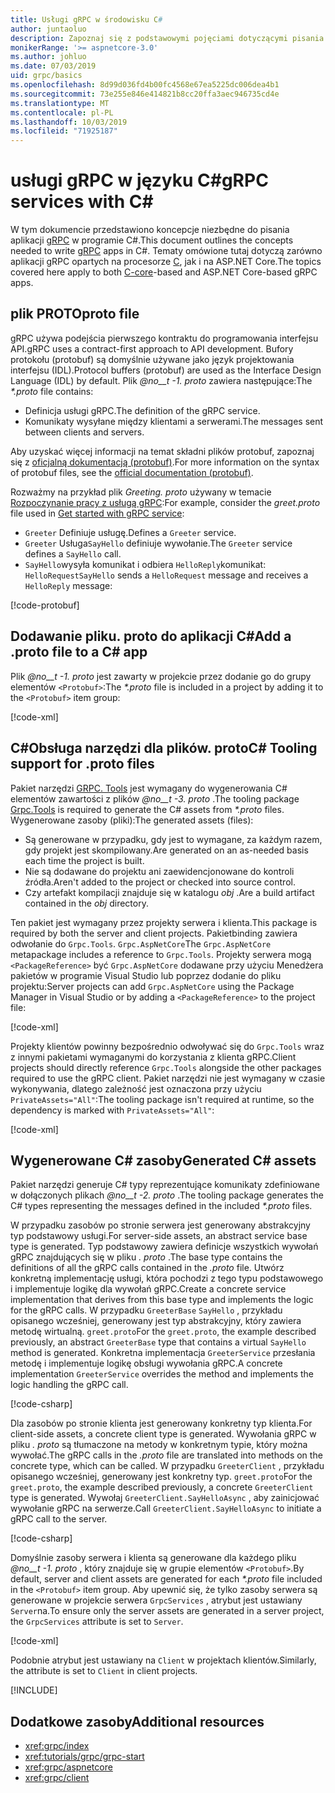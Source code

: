 ```yaml
---
title: Usługi gRPC w środowisku C#
author: juntaoluo
description: Zapoznaj się z podstawowymi pojęciami dotyczącymi pisania usług gRPC Services za pomocą programu C#.
monikerRange: '>= aspnetcore-3.0'
ms.author: johluo
ms.date: 07/03/2019
uid: grpc/basics
ms.openlocfilehash: 8d99d036fd4b00fc4568e67ea5225dc006dea4b1
ms.sourcegitcommit: 73e255e846e414821b8cc20ffa3aec946735cd4e
ms.translationtype: MT
ms.contentlocale: pl-PL
ms.lasthandoff: 10/03/2019
ms.locfileid: "71925187"
---
```

# <a name="grpc-services-with-c"></a><span data-ttu-id="1d924-103">usługi gRPC w języku C\#</span><span class="sxs-lookup"><span data-stu-id="1d924-103">gRPC services with C\#</span></span>

<span data-ttu-id="1d924-104">W tym dokumencie przedstawiono koncepcje niezbędne do pisania aplikacji [gRPC](https://grpc.io/docs/guides/) w programie C#.</span><span class="sxs-lookup"><span data-stu-id="1d924-104">This document outlines the concepts needed to write [gRPC](https://grpc.io/docs/guides/) apps in C#.</span></span> <span data-ttu-id="1d924-105">Tematy omówione tutaj dotyczą zarówno aplikacji gRPC opartych na procesorze [C](https://grpc.io/blog/grpc-stacks), jak i na ASP.NET Core.</span><span class="sxs-lookup"><span data-stu-id="1d924-105">The topics covered here apply to both [C-core](https://grpc.io/blog/grpc-stacks)-based and ASP.NET Core-based gRPC apps.</span></span>

## <a name="proto-file"></a><span data-ttu-id="1d924-106">plik PROTO</span><span class="sxs-lookup"><span data-stu-id="1d924-106">proto file</span></span>

<span data-ttu-id="1d924-107">gRPC używa podejścia pierwszego kontraktu do programowania interfejsu API.</span><span class="sxs-lookup"><span data-stu-id="1d924-107">gRPC uses a contract-first approach to API development.</span></span> <span data-ttu-id="1d924-108">Bufory protokołu (protobuf) są domyślnie używane jako język projektowania interfejsu (IDL).</span><span class="sxs-lookup"><span data-stu-id="1d924-108">Protocol buffers (protobuf) are used as the Interface Design Language (IDL) by default.</span></span> <span data-ttu-id="1d924-109">Plik *@no__t -1. proto* zawiera następujące:</span><span class="sxs-lookup"><span data-stu-id="1d924-109">The *\*.proto* file contains:</span></span>

* <span data-ttu-id="1d924-110">Definicja usługi gRPC.</span><span class="sxs-lookup"><span data-stu-id="1d924-110">The definition of the gRPC service.</span></span>
* <span data-ttu-id="1d924-111">Komunikaty wysyłane między klientami a serwerami.</span><span class="sxs-lookup"><span data-stu-id="1d924-111">The messages sent between clients and servers.</span></span>

<span data-ttu-id="1d924-112">Aby uzyskać więcej informacji na temat składni plików protobuf, zapoznaj się z [oficjalną dokumentacją (protobuf)](https://developers.google.com/protocol-buffers/docs/proto3).</span><span class="sxs-lookup"><span data-stu-id="1d924-112">For more information on the syntax of protobuf files, see the [official documentation (protobuf)](https://developers.google.com/protocol-buffers/docs/proto3).</span></span>

<span data-ttu-id="1d924-113">Rozważmy na przykład plik *Greeting. proto* używany w temacie [Rozpoczynanie pracy z usługą gRPC](xref:tutorials/grpc/grpc-start):</span><span class="sxs-lookup"><span data-stu-id="1d924-113">For example, consider the *greet.proto* file used in [Get started with gRPC service](xref:tutorials/grpc/grpc-start):</span></span>

* <span data-ttu-id="1d924-114">`Greeter` Definiuje usługę.</span><span class="sxs-lookup"><span data-stu-id="1d924-114">Defines a `Greeter` service.</span></span>
* <span data-ttu-id="1d924-115">`Greeter` Usługa`SayHello` definiuje wywołanie.</span><span class="sxs-lookup"><span data-stu-id="1d924-115">The `Greeter` service defines a `SayHello` call.</span></span>
* <span data-ttu-id="1d924-116">`SayHello`wysyła komunikat i odbiera `HelloReply`komunikat: `HelloRequest`</span><span class="sxs-lookup"><span data-stu-id="1d924-116">`SayHello` sends a `HelloRequest` message and receives a `HelloReply` message:</span></span>

[!code-protobuf[](~/tutorials/grpc/grpc-start/sample/GrpcGreeter/Protos/greet.proto)]

## <a name="add-a-proto-file-to-a-c-app"></a><span data-ttu-id="1d924-117">Dodawanie pliku. proto do aplikacji C\#</span><span class="sxs-lookup"><span data-stu-id="1d924-117">Add a .proto file to a C\# app</span></span>

<span data-ttu-id="1d924-118">Plik *@no__t -1. proto* jest zawarty w projekcie przez dodanie go do grupy elementów `<Protobuf>`:</span><span class="sxs-lookup"><span data-stu-id="1d924-118">The *\*.proto* file is included in a project by adding it to the `<Protobuf>` item group:</span></span>

[!code-xml[](~/tutorials/grpc/grpc-start/sample/GrpcGreeter/GrpcGreeter.csproj?highlight=2&range=7-9)]

## <a name="c-tooling-support-for-proto-files"></a><span data-ttu-id="1d924-119">C#Obsługa narzędzi dla plików. proto</span><span class="sxs-lookup"><span data-stu-id="1d924-119">C# Tooling support for .proto files</span></span>

<span data-ttu-id="1d924-120">Pakiet narzędzi [GRPC. Tools](https://www.nuget.org/packages/Grpc.Tools/) jest wymagany do wygenerowania C# elementów zawartości z plików *@no__t -3. proto* .</span><span class="sxs-lookup"><span data-stu-id="1d924-120">The tooling package [Grpc.Tools](https://www.nuget.org/packages/Grpc.Tools/) is required to generate the C# assets from *\*.proto* files.</span></span> <span data-ttu-id="1d924-121">Wygenerowane zasoby (pliki):</span><span class="sxs-lookup"><span data-stu-id="1d924-121">The generated assets (files):</span></span>

* <span data-ttu-id="1d924-122">Są generowane w przypadku, gdy jest to wymagane, za każdym razem, gdy projekt jest skompilowany.</span><span class="sxs-lookup"><span data-stu-id="1d924-122">Are generated on an as-needed basis each time the project is built.</span></span>
* <span data-ttu-id="1d924-123">Nie są dodawane do projektu ani zaewidencjonowane do kontroli źródła.</span><span class="sxs-lookup"><span data-stu-id="1d924-123">Aren't added to the project or checked into source control.</span></span>
* <span data-ttu-id="1d924-124">Czy artefakt kompilacji znajduje się w katalogu *obj* .</span><span class="sxs-lookup"><span data-stu-id="1d924-124">Are a build artifact contained in the *obj* directory.</span></span>

<span data-ttu-id="1d924-125">Ten pakiet jest wymagany przez projekty serwera i klienta.</span><span class="sxs-lookup"><span data-stu-id="1d924-125">This package is required by both the server and client projects.</span></span> <span data-ttu-id="1d924-126">Pakietbinding zawiera odwołanie do `Grpc.Tools`. `Grpc.AspNetCore`</span><span class="sxs-lookup"><span data-stu-id="1d924-126">The `Grpc.AspNetCore` metapackage includes a reference to `Grpc.Tools`.</span></span> <span data-ttu-id="1d924-127">Projekty serwera mogą `<PackageReference>` być `Grpc.AspNetCore` dodawane przy użyciu Menedżera pakietów w programie Visual Studio lub poprzez dodanie do pliku projektu:</span><span class="sxs-lookup"><span data-stu-id="1d924-127">Server projects can add `Grpc.AspNetCore` using the Package Manager in Visual Studio or by adding a `<PackageReference>` to the project file:</span></span>

[!code-xml[](~/tutorials/grpc/grpc-start/sample/GrpcGreeter/GrpcGreeter.csproj?highlight=1&range=12)]

<span data-ttu-id="1d924-128">Projekty klientów powinny bezpośrednio odwoływać się do `Grpc.Tools` wraz z innymi pakietami wymaganymi do korzystania z klienta gRPC.</span><span class="sxs-lookup"><span data-stu-id="1d924-128">Client projects should directly reference `Grpc.Tools` alongside the other packages required to use the gRPC client.</span></span> <span data-ttu-id="1d924-129">Pakiet narzędzi nie jest wymagany w czasie wykonywania, dlatego zależność jest oznaczona przy użyciu `PrivateAssets="All"`:</span><span class="sxs-lookup"><span data-stu-id="1d924-129">The tooling package isn't required at runtime, so the dependency is marked with `PrivateAssets="All"`:</span></span>

[!code-xml[](~/tutorials/grpc/grpc-start/sample/GrpcGreeterClient/GrpcGreeterClient.csproj?highlight=3&range=9-11)]

## <a name="generated-c-assets"></a><span data-ttu-id="1d924-130">Wygenerowane C# zasoby</span><span class="sxs-lookup"><span data-stu-id="1d924-130">Generated C# assets</span></span>

<span data-ttu-id="1d924-131">Pakiet narzędzi generuje C# typy reprezentujące komunikaty zdefiniowane w dołączonych plikach *@no__t -2. proto* .</span><span class="sxs-lookup"><span data-stu-id="1d924-131">The tooling package generates the C# types representing the messages defined in the included *\*.proto* files.</span></span>

<span data-ttu-id="1d924-132">W przypadku zasobów po stronie serwera jest generowany abstrakcyjny typ podstawowy usługi.</span><span class="sxs-lookup"><span data-stu-id="1d924-132">For server-side assets, an abstract service base type is generated.</span></span> <span data-ttu-id="1d924-133">Typ podstawowy zawiera definicje wszystkich wywołań gRPC znajdujących się w pliku *. proto* .</span><span class="sxs-lookup"><span data-stu-id="1d924-133">The base type contains the definitions of all the gRPC calls contained in the *.proto* file.</span></span> <span data-ttu-id="1d924-134">Utwórz konkretną implementację usługi, która pochodzi z tego typu podstawowego i implementuje logikę dla wywołań gRPC.</span><span class="sxs-lookup"><span data-stu-id="1d924-134">Create a concrete service implementation that derives from this base type and implements the logic for the gRPC calls.</span></span> <span data-ttu-id="1d924-135">W przypadku `GreeterBase` `SayHello` , przykładu opisanego wcześniej, generowany jest typ abstrakcyjny, który zawiera metodę wirtualną. `greet.proto`</span><span class="sxs-lookup"><span data-stu-id="1d924-135">For the `greet.proto`, the example described previously, an abstract `GreeterBase` type that contains a virtual `SayHello` method is generated.</span></span> <span data-ttu-id="1d924-136">Konkretna implementacja `GreeterService` przesłania metodę i implementuje logikę obsługi wywołania gRPC.</span><span class="sxs-lookup"><span data-stu-id="1d924-136">A concrete implementation `GreeterService` overrides the method and implements the logic handling the gRPC call.</span></span>

[!code-csharp[](~/tutorials/grpc/grpc-start/sample/GrpcGreeter/Services/GreeterService.cs?name=snippet)]

<span data-ttu-id="1d924-137">Dla zasobów po stronie klienta jest generowany konkretny typ klienta.</span><span class="sxs-lookup"><span data-stu-id="1d924-137">For client-side assets, a concrete client type is generated.</span></span> <span data-ttu-id="1d924-138">Wywołania gRPC w pliku *. proto* są tłumaczone na metody w konkretnym typie, który można wywołać.</span><span class="sxs-lookup"><span data-stu-id="1d924-138">The gRPC calls in the *.proto* file are translated into methods on the concrete type, which can be called.</span></span> <span data-ttu-id="1d924-139">W przypadku `GreeterClient` , przykładu opisanego wcześniej, generowany jest konkretny typ. `greet.proto`</span><span class="sxs-lookup"><span data-stu-id="1d924-139">For the `greet.proto`, the example described previously, a concrete `GreeterClient` type is generated.</span></span> <span data-ttu-id="1d924-140">Wywołaj `GreeterClient.SayHelloAsync` , aby zainicjować wywołanie gRPC na serwerze.</span><span class="sxs-lookup"><span data-stu-id="1d924-140">Call `GreeterClient.SayHelloAsync` to initiate a gRPC call to the server.</span></span>

[!code-csharp[](~/tutorials/grpc/grpc-start/sample/GrpcGreeterClient/Program.cs?name=snippet)]

<span data-ttu-id="1d924-141">Domyślnie zasoby serwera i klienta są generowane dla każdego pliku *@no__t -1. proto* , który znajduje się w grupie elementów `<Protobuf>`.</span><span class="sxs-lookup"><span data-stu-id="1d924-141">By default, server and client assets are generated for each *\*.proto* file included in the `<Protobuf>` item group.</span></span> <span data-ttu-id="1d924-142">Aby upewnić się, że tylko zasoby serwera są generowane w projekcie serwera `GrpcServices` , atrybut jest ustawiany `Server`na.</span><span class="sxs-lookup"><span data-stu-id="1d924-142">To ensure only the server assets are generated in a server project, the `GrpcServices` attribute is set to `Server`.</span></span>

[!code-xml[](~/tutorials/grpc/grpc-start/sample/GrpcGreeter/GrpcGreeter.csproj?highlight=2&range=7-9)]

<span data-ttu-id="1d924-143">Podobnie atrybut jest ustawiany na `Client` w projektach klientów.</span><span class="sxs-lookup"><span data-stu-id="1d924-143">Similarly, the attribute is set to `Client` in client projects.</span></span>

[!INCLUDE[](~/includes/gRPCazure.md)]

## <a name="additional-resources"></a><span data-ttu-id="1d924-144">Dodatkowe zasoby</span><span class="sxs-lookup"><span data-stu-id="1d924-144">Additional resources</span></span>

* <xref:grpc/index>
* <xref:tutorials/grpc/grpc-start>
* <xref:grpc/aspnetcore>
* <xref:grpc/client>
